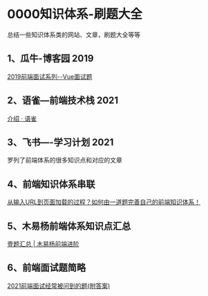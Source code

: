 # 0000知识体系-刷题大全
总结一些知识体系类的网站、文章，刷题大全等等

## 1、瓜牛-博客园  2019

[2019前端面试系列--Vue面试题](https://www.cnblogs.com/chenwenhao/p/11258895.html)

## 2、语雀—前端技术栈 2021

[介绍 · 语雀](https://www.yuque.com/along-n3gko/ezt5z9/dgckha)

## 3、飞书—-学习计划 2021

罗列了前端体系的很多知识点和对应的文章

[](https://vanda04bq8.feishu.cn/base/appcsAeOR6TWQw2TIlRmPsEBXJW?table=tblGmKn94GHbIVeI&view=vewTe1iz28)

## 4、前端知识体系串联

[从输入URL到页面加载的过程？如何由一道题完善自己的前端知识体系！](https://segmentfault.com/a/1190000013662126)

## 5、木易杨前端体系知识点汇总

[壹题汇总 | 木易杨前端进阶](http://muyiy.vip/question/)

## 6、前端面试题简略

[2021前端面试经常被问到的题(附答案)](https://blog.csdn.net/xieanna123/article/details/105545758)
